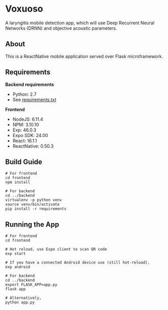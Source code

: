 # Voxuoso
A laryngitis mobile detection app, which will use Deep Recurrent Neural Networks (DRNN) and objective acoustic parameters.

## About
This is a ReactNative mobile application served over Flask microframework.

## Requirements
**Backend requirements**
* Python: 2.7
* See [requirements.txt](https://github.com/entt/Voxuoso/blob/master/backend/requirements.txt)

**Frontend**
* NodeJS: 6.11.4
* NPM: 3.10.10
* Exp: 46.0.3
* Expo SDK: 24.00
* React: 16.1.1
* ReactNative: 0.50.3

## Build Guide
```
# For frontend
cd frontend
npm install

# For backend
cd ../backend
virtualenv -p python venv
source venv/bin/activate
pip install -r requirements
```

## Running the App
```
# For frontend
cd frontend

# Hot reload, use Expo client to scan QR code
exp start

# If you have a connected Android device use (still hot-reload),
exp android

# For backend
cd ../backend
export FLASK_APP=app.py
flask app

# Alternatively,
python app.py
```
